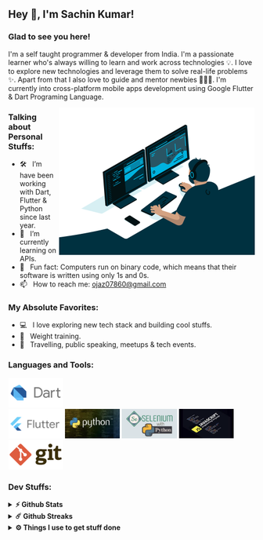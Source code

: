 ## Hey 👋, I'm Sachin Kumar!

### Glad to see you here!
I'm a self taught programmer & developer from India. I'm a passionate learner who's always willing to learn and work across technologies 💡. I love to explore new technologies and leverage them to solve real-life problems ✨. Apart from that I also love to guide and mentor newbies 👨🏻‍💻. I'm currently into cross-platform mobile apps development using Google Flutter & Dart Programing Language.

<img align="right" width="400" height="300" alt="developer" src="https://github.com/Eklavya-Sachin/Eklavya-Sachin/blob/main/developer.gif?raw=true" width="700" height="520" />

### Talking about Personal Stuffs:

- 🛠 &nbsp; I’m have been working with Dart, Flutter & Python since last year.
- 🚀 &nbsp; I’m currently learning on APIs.
- 👾 &nbsp; Fun fact: Computers run on binary code, which means that their software is written using only 1s and 0s.
- 📫 &nbsp; How to reach me: ojaz07860@gmail.com

### My Absolute Favorites:

- 💻 &nbsp; I love exploring new tech stack and building cool stuffs.
- 📰 &nbsp; Weight training.
- 🍕 &nbsp; Travelling, public speaking, meetups & tech events.

### Languages and Tools:

<code><img height="60" src="https://github.com/Eklavya-Sachin/Eklavya-Sachin/blob/main/Dart.png" alt="Dart"> </code>
<code><img height="60" src="https://github.com/Eklavya-Sachin/Eklavya-Sachin/blob/main/Flutter.png" alt="Flutter"></code>
<code><img height="60" src="https://github.com/Eklavya-Sachin/Eklavya-Sachin/blob/main/Python.png" alt="Python"></code>
<code><img height="60" src="https://github.com/Eklavya-Sachin/Eklavya-Sachin/blob/main/Selenium.png" alt="Selenium"></code>
<code><img height="60" src="https://github.com/Eklavya-Sachin/Eklavya-Sachin/blob/main/JavaScript.png" alt="Javascript"></code>
<code><img height="60" src="https://github.com/Eklavya-Sachin/Eklavya-Sachin/blob/main/Git.png" alt="Git"></code>

### Dev Stuffs:

<details>	
  <summary><b>⚡ Github Stats</b></summary>

<img height="180em" src="https://github-readme-stats.vercel.app/api?username=Eklavya-Sachin&show_icons=true&hide_border=true&&count_private=true&include_all_commits=true" />
</details>

<details>	
  <summary><b>☄️ Github Streaks</b></summary>

<img height="180em" src="https://github-readme-streak-stats.herokuapp.com/?user=Eklavya-Sachin&hide_border=true" />
</details>
 
<details>	
  <br />
  <summary><b>⚙️ Things I use to get stuff done</b></summary>
  	<ul>
  	    <li><b>OS:</b> macOs Catalina 10.15.7</li>
	    <li><b>Laptop: </b> MacBook Pro</li>
  	    <li><b>Browser: </b> Google Chrome</li>
	    <li><b>Terminal: </b> ZSH: Sanoj Raja Zsh</li>
	    <li><b>Code Editor:</b> VS Code - The best editor out there.</li>
	    <li><b>To Stay Updated:</b> Youtube - mtechviral, Desi Programmer, CodeWithHarry | Google | Stackoverflow | Flutter.dev</li>
	</ul>	
</details>
